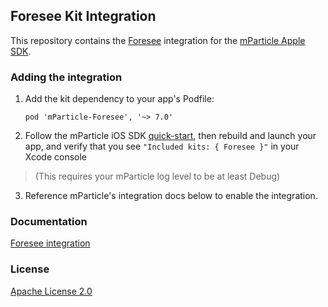 ## Foresee Kit Integration

This repository contains the [Foresee](https://www.foresee.com) integration for the [mParticle Apple SDK](https://github.com/mParticle/mparticle-apple-sdk).

### Adding the integration

1. Add the kit dependency to your app's Podfile:

    ```
    pod 'mParticle-Foresee', '~> 7.0'
    ```

2. Follow the mParticle iOS SDK [quick-start](https://github.com/mParticle/mparticle-apple-sdk), then rebuild and launch your app, and verify that you see `"Included kits: { Foresee }"` in your Xcode console 

> (This requires your mParticle log level to be at least Debug)

3. Reference mParticle's integration docs below to enable the integration.

### Documentation

[Foresee integration](https://docs.mparticle.com/integrations/foresee/event/)

### License

[Apache License 2.0](http://www.apache.org/licenses/LICENSE-2.0)
